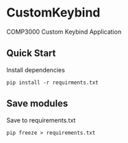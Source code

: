 # CustomKeybind
COMP3000 Custom Keybind Application

## Quick Start

Install dependencies
```
pip install -r requirments.txt
```

## Save modules

Save to requirements.txt
```
pip freeze > requirements.txt
```

